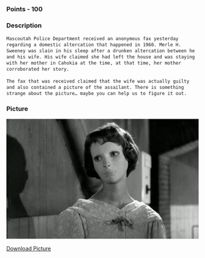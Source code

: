 ### Points - 100


### Description

```
Mascoutah Police Department received an anonymous fax yesterday regarding a domestic altercation that happened in 1960. Merle H. Sweeney was slain in his sleep after a drunken altercation between he and his wife. His wife claimed she had left the house and was staying with her mother in Cahokia at the time, at that time, her mother corroborated her story.

The fax that was received claimed that the wife was actually guilty and also contained a picture of the assailant. There is something strange about the picture… maybe you can help us to figure it out.
```
### Picture
![Picture](https://raw.githubusercontent.com/r4g1n-cajun/CTF-Writeups/master/NCSAM%20Hacktober%20CTF%202018/Forensics/Files/RWLdUXz4zo4s1TdchGsnU7OwjLRI6okP.jpg?token=AlLywGyc17RDvijJCZJ2r9Zox0tD3r2Jks5b2HFQwA%3D%3D)

[Download Picture](https://raw.githubusercontent.com/r4g1n-cajun/CTF-Writeups/master/NCSAM%20Hacktober%20CTF%202018/Forensics/Files/RWLdUXz4zo4s1TdchGsnU7OwjLRI6okP.jpg?token=AlLywGyc17RDvijJCZJ2r9Zox0tD3r2Jks5b2HFQwA%3D%3D)
